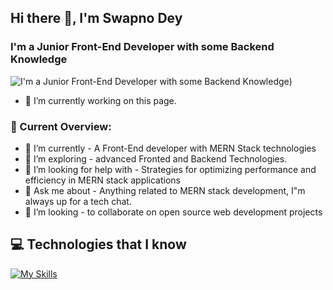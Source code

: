 ## Hi there 👋, I'm Swapno Dey
### I'm a Junior Front-End Developer with some Backend Knowledge
![I'm a Junior Front-End Developer with some Backend Knowledge](https://thumbs.dreamstime.com/b/environment-earth-day-hands-trees-growing-seedlings-bokeh-green-background-female-hand-holding-tree-nature-field-gra-130247647.jpg))



- 🔭 I’m currently working on this page. 

### 👀 Current Overview:
- 🔭 I’m currently - A Front-End developer with MERN Stack technologies
- 🌱 I’m exploring - advanced Fronted and Backend Technologies.
- 🤔 I’m looking for help with - Strategies for optimizing performance and efficiency in MERN stack applications
- 💬 Ask me about - Anything related to MERN stack development, I"m always up for a tech chat.
- 👯 I’m looking - to collaborate on open source web development projects


## 💻 Technologies that I know
[![My Skills](https://skillicons.dev/icons?i=js,html,css,wasm)](https://skillicons.dev)
